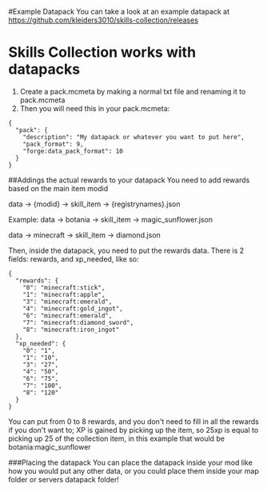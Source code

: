 #Example Datapack
You can take a look at an example datapack at https://github.com/kleiders3010/skills-collection/releases

# Skills Collection works with datapacks
1. Create a pack.mcmeta by making a normal txt file and renaming it to pack.mcmeta
2. Then you will need this in your pack.mcmeta:
```
{
  "pack": {
    "description": "My datapack or whatever you want to put here",
    "pack_format": 9,
    "forge:data_pack_format": 10
  }
}
```

##Addings the actual rewards to your datapack
You need to add rewards based on the main item modid

data -> {modid} -> skill_item -> {registrynames}.json

Example:
data -> botania -> skill_item -> magic_sunflower.json

data -> minecraft -> skill_item -> diamond.json

Then, inside the datapack, you need to put the rewards data.
There is 2 fields: rewards, and xp_needed, like so:
```
{
  "rewards": {
	"0": "minecraft:stick",
	"1": "minecraft:apple",
	"3": "minecraft:emerald",
	"4": "minecraft:gold_ingot",
	"6": "minecraft:emerald",
	"7": "minecraft:diamond_sword",
	"8": "minecraft:iron_ingot"
  },
  "xp_needed": {
	"0": "1",
	"1": "10",
	"3": "27",
	"4": "50",
	"6": "75",
	"7": "100",
	"8": "120"
  }
}
```
You can put from 0 to 8 rewards, and you don't need to fill in all the rewards if you don't want to; XP is gained by picking up the item, so 25xp is equal to picking up 25 of the collection item, in this example that would be botania:magic_sunflower

###Placing the datapack
You can place the datapack inside your mod like how you would put any other data, or you could place them inside your map folder or servers datapack folder!
